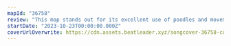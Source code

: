 ```yaml
---
mapId: "36758"
review: "This map stands out for its excellent use of poodles and movement in the environment. With several varying styles between standard and lawless; from poodles, to fitbeat, to acc; you're sure to find something enjoyable!"
startDate: "2023-10-23T00:00:00.000Z"
coverUrlOverwrite: https://cdn.assets.beatleader.xyz/songcover-36758-cover.jpg
---
```

